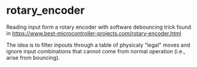 # rotary_encoder
Reading input form a rotary encoder with software debouncing trick found in https://www.best-microcontroller-projects.com/rotary-encoder.html

The idea is to filter inpouts through a table of physicaly "legal" moves and ignore input combinations that cannot come from normal operation (i.e., arise from bouncing).


